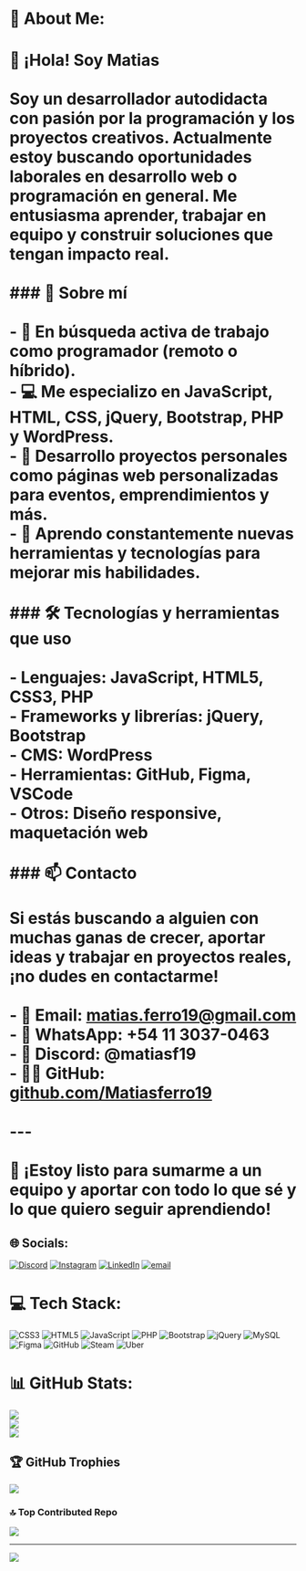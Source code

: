 # 💫 About Me:
# 👋 ¡Hola! Soy Matias<br><br>Soy un desarrollador autodidacta con pasión por la programación y los proyectos creativos. Actualmente estoy buscando oportunidades laborales en desarrollo web o programación en general. Me entusiasma aprender, trabajar en equipo y construir soluciones que tengan impacto real.<br><br>### 🚀 Sobre mí<br><br>- 🎯 En búsqueda activa de trabajo como programador (remoto o híbrido).<br>- 💻 Me especializo en **JavaScript**, **HTML**, **CSS**, **jQuery**, **Bootstrap**, **PHP** y **WordPress**.<br>- 🔧 Desarrollo proyectos personales como páginas web personalizadas para eventos, emprendimientos y más.<br>- 🧠 Aprendo constantemente nuevas herramientas y tecnologías para mejorar mis habilidades.<br><br>### 🛠️ Tecnologías y herramientas que uso<br><br>- **Lenguajes:** JavaScript, HTML5, CSS3, PHP  <br>- **Frameworks y librerías:** jQuery, Bootstrap  <br>- **CMS:** WordPress  <br>- **Herramientas:** GitHub, Figma, VSCode  <br>- **Otros:** Diseño responsive, maquetación web<br><br>### 📫 Contacto<br><br>Si estás buscando a alguien con muchas ganas de crecer, aportar ideas y trabajar en proyectos reales, ¡no dudes en contactarme!<br><br>- 📧 Email: **matias.ferro19@gmail.com**  <br>- 📱 WhatsApp: **+54 11 3037-0463**  <br>- 💬 Discord: **@matiasf19**  <br>- 🧑‍💻 GitHub: [github.com/Matiasferro19](https://github.com/Matiasferro19)<br><br>---<br><br>💼 **¡Estoy listo para sumarme a un equipo y aportar con todo lo que sé y lo que quiero seguir aprendiendo!**<br>


## 🌐 Socials:
[![Discord](https://img.shields.io/badge/Discord-%237289DA.svg?logo=discord&logoColor=white)](https://discord.gg/@matiasf19) [![Instagram](https://img.shields.io/badge/Instagram-%23E4405F.svg?logo=Instagram&logoColor=white)](https://instagram.com/https://www.instagram.com/matiben__/) [![LinkedIn](https://img.shields.io/badge/LinkedIn-%230077B5.svg?logo=linkedin&logoColor=white)](https://linkedin.com/in/https://www.linkedin.com/in/matias-ferro-0a8b672a4/) [![email](https://img.shields.io/badge/Email-D14836?logo=gmail&logoColor=white)](mailto:matias.ferro19@gmail.com) 

# 💻 Tech Stack:
![CSS3](https://img.shields.io/badge/css3-%231572B6.svg?style=for-the-badge&logo=css3&logoColor=white) ![HTML5](https://img.shields.io/badge/html5-%23E34F26.svg?style=for-the-badge&logo=html5&logoColor=white) ![JavaScript](https://img.shields.io/badge/javascript-%23323330.svg?style=for-the-badge&logo=javascript&logoColor=%23F7DF1E) ![PHP](https://img.shields.io/badge/php-%23777BB4.svg?style=for-the-badge&logo=php&logoColor=white) ![Bootstrap](https://img.shields.io/badge/bootstrap-%238511FA.svg?style=for-the-badge&logo=bootstrap&logoColor=white) ![jQuery](https://img.shields.io/badge/jquery-%230769AD.svg?style=for-the-badge&logo=jquery&logoColor=white) ![MySQL](https://img.shields.io/badge/mysql-4479A1.svg?style=for-the-badge&logo=mysql&logoColor=white) ![Figma](https://img.shields.io/badge/figma-%23F24E1E.svg?style=for-the-badge&logo=figma&logoColor=white) ![GitHub](https://img.shields.io/badge/github-%23121011.svg?style=for-the-badge&logo=github&logoColor=white) ![Steam](https://img.shields.io/badge/steam-%23000000.svg?style=for-the-badge&logo=steam&logoColor=white) ![Uber](https://img.shields.io/badge/Uber-%23000000.svg?style=for-the-badge&logo=Uber&logoColor=white)
# 📊 GitHub Stats:
![](https://github-readme-stats.vercel.app/api?username=Matiasferro19&theme=github_dark_dimmed&hide_border=false&include_all_commits=true&count_private=true)<br/>
![](https://nirzak-streak-stats.vercel.app/?user=Matiasferro19&theme=github_dark_dimmed&hide_border=false)<br/>
![](https://github-readme-stats.vercel.app/api/top-langs/?username=Matiasferro19&theme=github_dark_dimmed&hide_border=false&include_all_commits=true&count_private=true&layout=compact)

## 🏆 GitHub Trophies
![](https://github-profile-trophy.vercel.app/?username=Matiasferro19&theme=nord&no-frame=false&no-bg=true&margin-w=4)

### 🔝 Top Contributed Repo
![](https://github-contributor-stats.vercel.app/api?username=Matiasferro19&limit=5&theme=dark&combine_all_yearly_contributions=true)

---
[![](https://visitcount.itsvg.in/api?id=Matiasferro19&icon=0&color=0)](https://visitcount.itsvg.in)

<!-- Proudly created with GPRM ( https://gprm.itsvg.in ) -->
